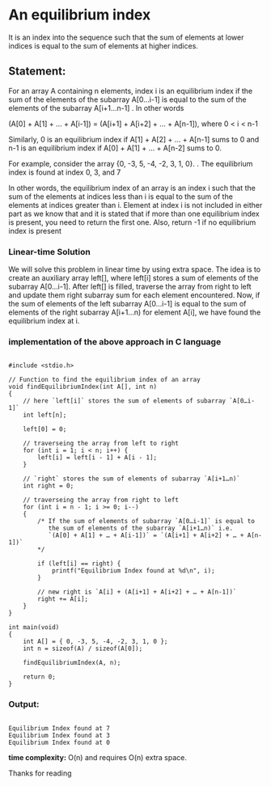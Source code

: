 # An equilibrium index 
It is an index into the sequence such that the sum of elements at lower indices is equal to the sum of elements at higher indices.

## Statement: 
For an array A containing n elements, index i is an equilibrium index if the sum of the elements of the subarray A[0…i-1] is equal to the sum of the elements of the subarray A[i+1…n-1] . In other words

(A[0] + A[1] + … + A[i-1]) = (A[i+1] + A[i+2] + … + A[n-1]), where 0 < i < n-1

Similarly,
 0 is an equilibrium index if A[1] + A[2] + … + A[n-1] sums to 0 and n-1 is an equilibrium index if A[0] + A[1] + … + A[n-2] sums to 0.

 
For example, consider the array {0, -3, 5, -4, -2, 3, 1, 0}. . The equilibrium index is found at index 0, 3, and 7

In other words, the equilibrium index of an array is an index i such that the sum of the elements at indices less than i is equal to the sum of the elements at indices greater than i.
Element at index i is not included in either part as we know that and it is stated that if more than one equilibrium index is present, you need to return the first one. Also, return -1 if no equilibrium index is present

### Linear-time Solution
We will solve this problem in linear time by using extra space. 
The idea is to create an auxiliary array left[], where left[i] stores a sum of elements of the subarray A[0…i-1]. After left[] is filled, traverse the array from right to left and update them right subarray sum for each element encountered. Now, if the sum of elements of the left subarray A[0…i-1] is equal to the sum of elements of the right subarray A[i+1…n) for element A[i], we have found the equilibrium index at i.

### implementation of the above approach in C language

```

#include <stdio.h>
 
// Function to find the equilibrium index of an array
void findEquilibriumIndex(int A[], int n)
{
    // here `left[i]` stores the sum of elements of subarray `A[0…i-1]`
    int left[n];
 
    left[0] = 0;
 
    // traverseing the array from left to right
    for (int i = 1; i < n; i++) {
        left[i] = left[i - 1] + A[i - 1];
    }
 
    // `right` stores the sum of elements of subarray `A[i+1…n)`
    int right = 0;
 
    // traverseing the array from right to left
    for (int i = n - 1; i >= 0; i--)
    {
        /* If the sum of elements of subarray `A[0…i-1]` is equal to
           the sum of elements of the subarray `A[i+1…n)` i.e.
           `(A[0] + A[1] + … + A[i-1])` = `(A[i+1] + A[i+2] + … + A[n-1])`
        */
 
        if (left[i] == right) {
            printf("Equilibrium Index found at %d\n", i);
        }
 
        // new right is `A[i] + (A[i+1] + A[i+2] + … + A[n-1])`
        right += A[i];
    }
}
 
int main(void)
{
    int A[] = { 0, -3, 5, -4, -2, 3, 1, 0 };
    int n = sizeof(A) / sizeof(A[0]);
 
    findEquilibriumIndex(A, n);
 
    return 0;
}

```

### Output:

```

Equilibrium Index found at 7
Equilibrium Index found at 3
Equilibrium Index found at 0

```

**time complexity:** O(n) and requires O(n) extra space.

Thanks for reading 
